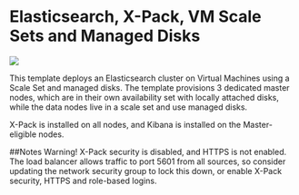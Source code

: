 # Elasticsearch, X-Pack, VM Scale Sets and Managed Disks

<a h
ref="https://portal.azure.com/#create/Microsoft.Template/uri/https%3A%2F%2Fraw.githubusercontent.com%2Fdaniel06012018%2FDanVMELK%2Fmaster%2Fazuredeploy.json" target="_blank">
    <img src="http://azuredeploy.net/deploybutton.png"/>
</a>

This template deploys an Elasticsearch cluster on Virtual Machines using a Scale Set and managed disks. The template provisions 3 dedicated master nodes, which are in their own availability set with locally attached disks, while the data nodes live in a scale set and use managed disks.

X-Pack is installed on all nodes, and Kibana is installed on the Master-eligible nodes. 

##Notes
Warning! X-Pack security is disabled, and HTTPS is not enabled. The load balancer allows traffic to port 5601 from all sources, so consider updating the network security group to lock this down, or enable X-Pack security, HTTPS and role-based logins. 
